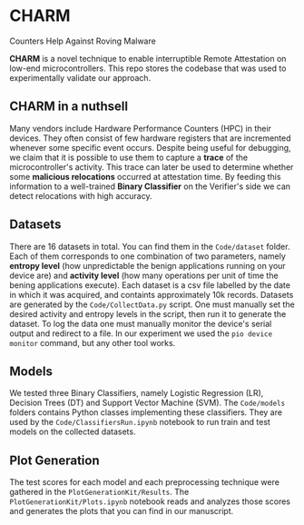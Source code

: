 # CHARM
Counters Help Against Roving Malware

**CHARM** is a novel technique to enable interruptible Remote Attestation on low-end microcontrollers. This repo stores the codebase that was used to experimentally validate our approach.

## CHARM in a nuthsell
Many vendors include Hardware Performance Counters (HPC) in their devices. They often consist of few hardware registers that are incremented whenever some specific event occurs. Despite being useful for debugging, we claim that it is possible to use them to capture a **trace** of the microcontroller's activity. This trace can later be used to determine whether some **malicious relocations** occurred at attestation time. By feeding this information to a well-trained **Binary Classifier** on the Verifier's side we can detect relocations with high accuracy.

## Datasets
There are 16 datasets in total. You can find them in the ```Code/dataset``` folder. Each of them corresponds to one combination of two parameters, namely **entropy level** (how unpredictable the benign applications running on your device are) and **activity level** (how many operations per unit of time the bening applications execute). Each dataset is a csv file labelled by the date in which it was acquired, and containts approximately 10k records.
Datasets are generated by the ```Code/CollectData.py``` script. One must manually set the desired activity and entropy levels in the script, then run it to generate the dataset. To log the data one must manually monitor the device's serial output and redirect to a file. In our experiment we used the ```pio device monitor``` command, but any other tool works.

## Models
We tested three Binary Classifiers, namely Logistic Regression (LR), Decision Trees (DT) and Support Vector Machine (SVM). The ```Code/models``` folders contains Python classes implementing these classifiers. They are used by the ```Code/ClassifiersRun.ipynb``` notebook to run train and test models on the collected datasets.

## Plot Generation
The test scores for each model and each preprocessing technique were gathered in the ```PlotGenerationKit/Results```. The ```PlotGenerationKit/Plots.ipynb``` notebook reads and analyzes those scores and generates the plots that you can find in our manuscript.

